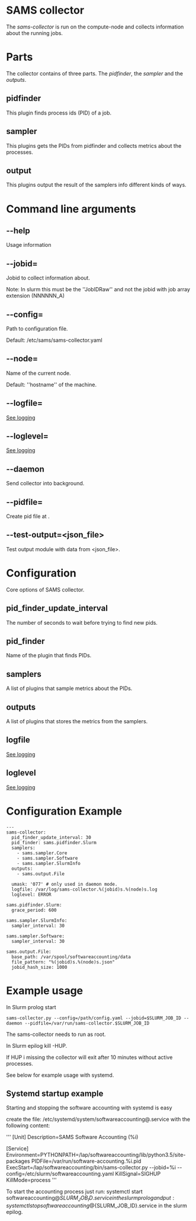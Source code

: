 
# SAMS collector

The *sams-collector* is run on the compute-node and collects information about the running jobs.

# Parts

The collector contains of three parts. The *pidfinder*, the *sampler* and the *outputs*.

## pidfinder

This plugin finds process ids (PID) of a job.

## sampler

This plugins gets the PIDs from pidfinder and collects metrics about the processes.

## output

This plugins output the result of the samplers info different kinds of ways.

# Command line arguments

## --help

Usage information

## --jobid=

Jobid to collect information about. 

Note: In slurm this must be the ''JobIDRaw'' and not the jobid with job array extension (NNNNNN_A)

## --config=<file>

Path to configuration file.

Default: /etc/sams/sams-collector.yaml

## --node=

Name of the current node. 

Default: ''hostname'' of the machine.

## --logfile=<filename>

[See logging](logging.md)

## --loglevel=

[See logging](logging.md)

## --daemon

Send collector into background.

## --pidfile=<path>

Create pid file at <path>.

## --test-output=<json_file>

Test output module with data from <json_file>.

# Configuration

Core options of SAMS collector.

## pid_finder_update_interval

The number of seconds to wait before trying to find new pids.

## pid_finder

Name of the plugin that finds PIDs.

## samplers

A list of plugins that sample metrics about the PIDs.

## outputs

A list of plugins that stores the metrics from the samplers.

## logfile

[See logging](logging.md)

## loglevel

[See logging](logging.md)

# Configuration Example

```
---
sams-collector:  
  pid_finder_update_interval: 30
  pid_finder: sams.pidfinder.Slurm
  samplers:
    - sams.sampler.Core
    - sams.sampler.Software
    - sams.sampler.SlurmInfo
  outputs:
    - sams.output.File

  umask: '077' # only used in daemon mode.
  logfile: /var/log/sams-collector.%(jobid)s.%(node)s.log
  loglevel: ERROR

sams.pidfinder.Slurm:
  grace_period: 600

sams.sampler.SlurmInfo:
  sampler_interval: 30

sams.sampler.Software:
  sampler_interval: 30

sams.output.File:
  base_path: /var/spool/softwareaccounting/data
  file_pattern: "%(jobid)s.%(node)s.json"
  jobid_hash_size: 1000
```

# Example usage

In Slurm prolog start

	sams-collector.py --config=/path/config.yaml --jobid=$SLURM_JOB_ID --daemon --pidfile=/var/run/sams-collector.$SLURM_JOB_ID

The sams-collector needs to run as root. 

In Slurm epilog kill -HUP.

If HUP i missing the collector will exit after 10 minutes without active processes.

See below for example usage with systemd.

## Systemd startup example

Starting and stopping the software accounting with systemd is easy

create the file: /etc/systemd/system/softwareaccounting@.service
with the following content:

'''
[Unit]
Description=SAMS Software Accounting (%i)

[Service]
Environment=PYTHONPATH=/lap/softwareaccounting/lib/python3.5/site-packages
PIDFile=/var/run/software-accounting.%i.pid
ExecStart=/lap/softwareaccounting/bin/sams-collector.py --jobid=%i --config=/etc/slurm/softwareaccounting.yaml
KillSignal=SIGHUP
KillMode=process
'''

To start the accounting process just run: systemctl start softwareaccounting@${SLURM_JOB_ID}.service
in the slurm prolog and put: systemctl stop softwareaccounting@${SLURM_JOB_ID}.service
in the slurm epilog.
